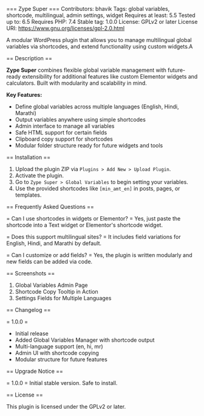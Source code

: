 === Zype Super ===
Contributors: bhavik
Tags: global variables, shortcode, multilingual, admin settings, widget
Requires at least: 5.5
Tested up to: 6.5
Requires PHP: 7.4
Stable tag: 1.0.0
License: GPLv2 or later
License URI: https://www.gnu.org/licenses/gpl-2.0.html

A modular WordPress plugin that allows you to manage multilingual global variables via shortcodes, and extend functionality using custom widgets.A

== Description ==

**Zype Super** combines flexible global variable management with future-ready extensibility for additional features like custom Elementor widgets and calculators. Built with modularity and scalability in mind.

**Key Features:**

- Define global variables across multiple languages (English, Hindi, Marathi)
- Output variables anywhere using simple shortcodes
- Admin interface to manage all variables
- Safe HTML support for certain fields
- Clipboard copy support for shortcodes
- Modular folder structure ready for future widgets and tools

== Installation ==

1. Upload the plugin ZIP via `Plugins > Add New > Upload Plugin`.
2. Activate the plugin.
3. Go to `Zype Super > Global Variables` to begin setting your variables.
4. Use the provided shortcodes like `[min_amt_en]` in posts, pages, or templates.

== Frequently Asked Questions ==

= Can I use shortcodes in widgets or Elementor? =
Yes, just paste the shortcode into a Text widget or Elementor's shortcode widget.

= Does this support multilingual sites? =
It includes field variations for English, Hindi, and Marathi by default.

= Can I customize or add fields? =
Yes, the plugin is written modularly and new fields can be added via code.

== Screenshots ==

1. Global Variables Admin Page
2. Shortcode Copy Tooltip in Action
3. Settings Fields for Multiple Languages

== Changelog ==

= 1.0.0 =

- Initial release
- Added Global Variables Manager with shortcode output
- Multi-language support (en, hi, mr)
- Admin UI with shortcode copying
- Modular structure for future features

== Upgrade Notice ==

= 1.0.0 =
Initial stable version. Safe to install.

== License ==

This plugin is licensed under the GPLv2 or later.
